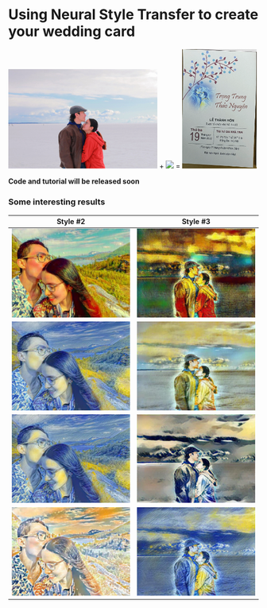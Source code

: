 # Using Neural Style Transfer to create your wedding card

<img src="inputs/trungnguyen.jpg" width="300"> +
<img src="https://upload.wikimedia.org/wikipedia/commons/thumb/e/ea/Van_Gogh_-_Starry_Night_-_Google_Art_Project.jpg/1280px-Van_Gogh_-_Starry_Night_-_Google_Art_Project.jpg" width="250">
 = <img src="result_wedding_card.png" width="150">

**Code and tutorial will be released soon**

### Some interesting results


| Style #2             |  Style #3 |
:-------------------------:|:-------------------------:
![](outputs/Style2_1.jpg)  |  ![](outputs/Style3_1.jpg)
![](outputs/Style2_2.jpg)  |  ![](outputs/Style3_2.jpg)
![](outputs/Style2_3.jpg)  |  ![](outputs/Style3_3.jpg)
![](outputs/Style2_4.jpg)  |  ![](outputs/Style3_4.jpg)
